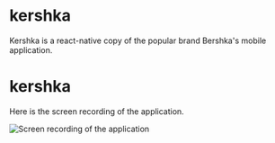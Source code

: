 # kershka

Kershka is a react-native copy of the popular brand Bershka's mobile application.

# kershka

Here is the screen recording of the application.

![Screen recording of the application](https://github.com/barisbll/kershka/blob/main/gif/kershka.gif)
